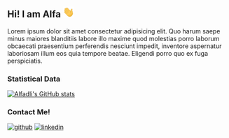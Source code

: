 ## Hi! I am Alfa <img src="https://raw.githubusercontent.com/ABSphreak/ABSphreak/master/gifs/Hi.gif" height="25px">

Lorem ipsum dolor sit amet consectetur adipisicing elit. Quo harum saepe minus maiores blanditiis labore illo maxime quod molestias porro laborum obcaecati praesentium perferendis nesciunt impedit, inventore aspernatur laboriosam illum eos quia tempore beatae. Eligendi porro quo ex fuga perspiciatis.


### Statistical Data
[![Alfadli's GitHub stats](https://github-readme-stats.vercel.app/api?username=AlfadliRPutra)](https://github.com/AlfadliRPutra/github-readme-stats)



### Contact Me!
[<img src='https://cdn.jsdelivr.net/npm/simple-icons@3.0.1/icons/github.svg' alt='github' height='40'>](https://github.com/AlfadliRPutra)  [<img src='https://cdn.jsdelivr.net/npm/simple-icons@3.0.1/icons/linkedin.svg' alt='linkedin' height='40'>](https://www.linkedin.com/in/alfadlirputra/)  


